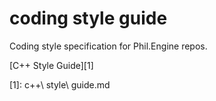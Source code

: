 # coding style guide
Coding style specification for Phil.Engine repos. 

[C++ Style Guide][1]







[1]: c++\ style\ guide.md



